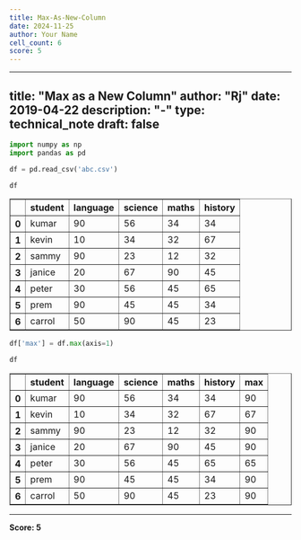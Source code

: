 ```yaml
---
title: Max-As-New-Column
date: 2024-11-25
author: Your Name
cell_count: 6
score: 5
---
```


---
title: "Max as a New Column"
author: "Rj"
date: 2019-04-22
description: "-"
type: technical_note
draft: false
---

```python
import numpy as np
import pandas as pd
```


```python
df = pd.read_csv('abc.csv')
```


```python
df
```




<div>
<style scoped>
    .dataframe tbody tr th:only-of-type {
        vertical-align: middle;
    }

    .dataframe tbody tr th {
        vertical-align: top;
    }

    .dataframe thead th {
        text-align: right;
    }
</style>
<table border="1" class="dataframe">
  <thead>
    <tr style="text-align: right;">
      <th></th>
      <th>student</th>
      <th>language</th>
      <th>science</th>
      <th>maths</th>
      <th>history</th>
    </tr>
  </thead>
  <tbody>
    <tr>
      <th>0</th>
      <td>kumar</td>
      <td>90</td>
      <td>56</td>
      <td>34</td>
      <td>34</td>
    </tr>
    <tr>
      <th>1</th>
      <td>kevin</td>
      <td>10</td>
      <td>34</td>
      <td>32</td>
      <td>67</td>
    </tr>
    <tr>
      <th>2</th>
      <td>sammy</td>
      <td>90</td>
      <td>23</td>
      <td>12</td>
      <td>32</td>
    </tr>
    <tr>
      <th>3</th>
      <td>janice</td>
      <td>20</td>
      <td>67</td>
      <td>90</td>
      <td>45</td>
    </tr>
    <tr>
      <th>4</th>
      <td>peter</td>
      <td>30</td>
      <td>56</td>
      <td>45</td>
      <td>65</td>
    </tr>
    <tr>
      <th>5</th>
      <td>prem</td>
      <td>90</td>
      <td>45</td>
      <td>45</td>
      <td>34</td>
    </tr>
    <tr>
      <th>6</th>
      <td>carrol</td>
      <td>50</td>
      <td>90</td>
      <td>45</td>
      <td>23</td>
    </tr>
  </tbody>
</table>
</div>




```python
df['max'] = df.max(axis=1)
```


```python
df
```




<div>
<style scoped>
    .dataframe tbody tr th:only-of-type {
        vertical-align: middle;
    }

    .dataframe tbody tr th {
        vertical-align: top;
    }

    .dataframe thead th {
        text-align: right;
    }
</style>
<table border="1" class="dataframe">
  <thead>
    <tr style="text-align: right;">
      <th></th>
      <th>student</th>
      <th>language</th>
      <th>science</th>
      <th>maths</th>
      <th>history</th>
      <th>max</th>
    </tr>
  </thead>
  <tbody>
    <tr>
      <th>0</th>
      <td>kumar</td>
      <td>90</td>
      <td>56</td>
      <td>34</td>
      <td>34</td>
      <td>90</td>
    </tr>
    <tr>
      <th>1</th>
      <td>kevin</td>
      <td>10</td>
      <td>34</td>
      <td>32</td>
      <td>67</td>
      <td>67</td>
    </tr>
    <tr>
      <th>2</th>
      <td>sammy</td>
      <td>90</td>
      <td>23</td>
      <td>12</td>
      <td>32</td>
      <td>90</td>
    </tr>
    <tr>
      <th>3</th>
      <td>janice</td>
      <td>20</td>
      <td>67</td>
      <td>90</td>
      <td>45</td>
      <td>90</td>
    </tr>
    <tr>
      <th>4</th>
      <td>peter</td>
      <td>30</td>
      <td>56</td>
      <td>45</td>
      <td>65</td>
      <td>65</td>
    </tr>
    <tr>
      <th>5</th>
      <td>prem</td>
      <td>90</td>
      <td>45</td>
      <td>45</td>
      <td>34</td>
      <td>90</td>
    </tr>
    <tr>
      <th>6</th>
      <td>carrol</td>
      <td>50</td>
      <td>90</td>
      <td>45</td>
      <td>23</td>
      <td>90</td>
    </tr>
  </tbody>
</table>
</div>




---
**Score: 5**